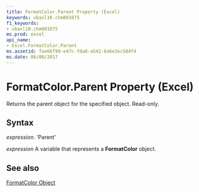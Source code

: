 ```yaml
---
title: FormatColor.Parent Property (Excel)
keywords: vbaxl10.chm801075
f1_keywords:
- vbaxl10.chm801075
ms.prod: excel
api_name:
- Excel.FormatColor.Parent
ms.assetid: fae66f99-e47c-fda8-a542-8a6e3ec584f4
ms.date: 06/08/2017
---
```



# FormatColor.Parent Property (Excel)

Returns the parent object for the specified object. Read-only.


## Syntax

 _expression_. 'Parent'

 _expression_ A variable that represents a **FormatColor** object.


## See also


[FormatColor Object](Excel.FormatColor.md)

